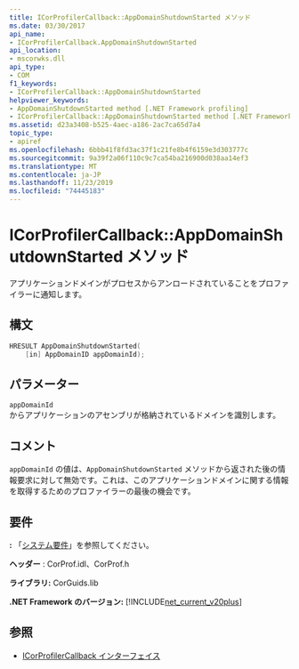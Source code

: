 ```yaml
---
title: ICorProfilerCallback::AppDomainShutdownStarted メソッド
ms.date: 03/30/2017
api_name:
- ICorProfilerCallback.AppDomainShutdownStarted
api_location:
- mscorwks.dll
api_type:
- COM
f1_keywords:
- ICorProfilerCallback::AppDomainShutdownStarted
helpviewer_keywords:
- AppDomainShutdownStarted method [.NET Framework profiling]
- ICorProfilerCallback::AppDomainShutdownStarted method [.NET Framework profiling]
ms.assetid: d23a3408-b525-4aec-a186-2ac7ca65d7a4
topic_type:
- apiref
ms.openlocfilehash: 6bbb41f8fd3ac37f1c21fe8b4f6159e3d303777c
ms.sourcegitcommit: 9a39f2a06f110c9c7ca54ba216900d038aa14ef3
ms.translationtype: MT
ms.contentlocale: ja-JP
ms.lasthandoff: 11/23/2019
ms.locfileid: "74445183"
---
```

# <a name="icorprofilercallbackappdomainshutdownstarted-method"></a>ICorProfilerCallback::AppDomainShutdownStarted メソッド
アプリケーションドメインがプロセスからアンロードされていることをプロファイラーに通知します。  
  
## <a name="syntax"></a>構文  
  
```cpp  
HRESULT AppDomainShutdownStarted(  
    [in] AppDomainID appDomainId);  
```  
  
## <a name="parameters"></a>パラメーター  
 `appDomainId`  
 からアプリケーションのアセンブリが格納されているドメインを識別します。  
  
## <a name="remarks"></a>コメント  
 `appDomainId` の値は、`AppDomainShutdownStarted` メソッドから返された後の情報要求に対して無効です。これは、このアプリケーションドメインに関する情報を取得するためのプロファイラーの最後の機会です。  
  
## <a name="requirements"></a>要件  
 **:** 「[システム要件](../../../../docs/framework/get-started/system-requirements.md)」を参照してください。  
  
 **ヘッダー** : CorProf.idl、CorProf.h  
  
 **ライブラリ:** CorGuids.lib  
  
 **.NET Framework のバージョン:** [!INCLUDE[net_current_v20plus](../../../../includes/net-current-v20plus-md.md)]  
  
## <a name="see-also"></a>参照

- [ICorProfilerCallback インターフェイス](../../../../docs/framework/unmanaged-api/profiling/icorprofilercallback-interface.md)

